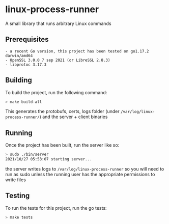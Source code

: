 # linux-process-runner
A small library that runs arbitrary Linux commands

## Prerequisites
```
- a recent Go version, this project has been tested on go1.17.2 darwin/amd64
- OpenSSL 3.0.0 7 sep 2021 (or LibreSSL 2.8.3)
- libprotoc 3.17.3
```

## Building

To build the project, run the following command:
```bash
> make build-all
```
This generates the protobufs, certs, logs folder (under `/var/log/linux-process-runner/`)
and the server + client binaries

## Running

Once the project has been built, run the server like so:
```bash
> sudo ./bin/server
2021/10/27 05:53:07 starting server...
```
the server writes logs to `/var/log/linux-process-runner` so you will need to run as sudo unless
the running user has the appropriate permissions to write files

## Testing

To run the tests for this project, run the go tests:
```bash
> make tests
```
